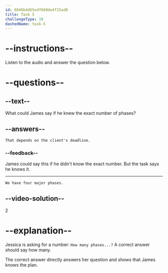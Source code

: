 ```yaml
---
id: 6846b4d65edf660de4f25ad0
title: Task 5
challengeType: 19
dashedName: task-5
---
```


<!-- (audio) Jessica: How many phases do we currently have planned? -->

<!-- SPEAKING -->

# --instructions--

Listen to the audio and answer the question below.

# --questions--

## --text--

What could James say if he knew the exact number of phases?

## --answers--

`That depends on the client's deadline.`

### --feedback--

James could say this if he didn't know the exact number. But the task says he knows it.

---

`We have four major phases.`

## --video-solution--

2

# --explanation--

Jessica is asking for a number: `How many phases...?` A correct answer should say how many.

The correct answer directly answers her question and shows that James knows the plan.
